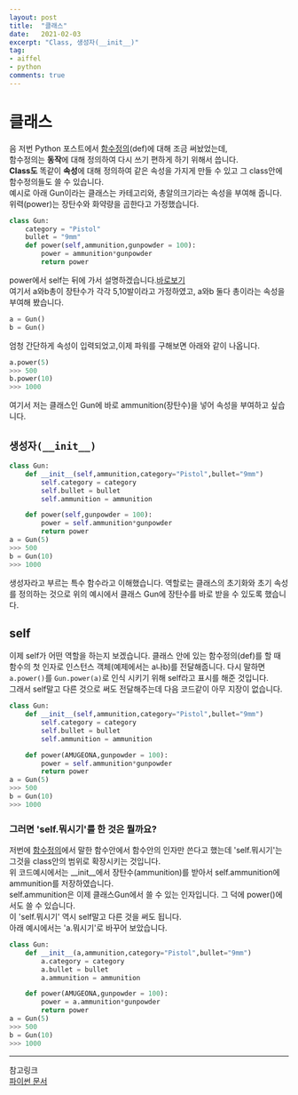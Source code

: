 ```yaml
---
layout: post
title:  "클래스"
date:   2021-02-03
excerpt: "Class, 생성자(__init__)"
tag:
- aiffel
- python
comments: true
---
```


# 클래스 
음 저번 Python 포스트에서 [함수정의](https://hsc-1.github.io/python/#3def함수-정의)(def)에 대해 조금 써놨었는데,  
함수정의는 **동작**에 대해 정의하여 다시 쓰기 편하게 하기 위해서 씁니다.  
**Class도** 똑같이 **속성**에 대해 정의하여 같은 속성을 가지게 만들 수 있고 그 class안에 함수정의들도 쓸 수 있습니다.  
예시로 아래 Gun이라는 클래스는 카테고리와, 총알의크기라는 속성을 부여해 줍니다.  
위력(power)는 장탄수와 화약량을 곱한다고 가정했습니다. 
``` python
class Gun:
    category = "Pistol"
    bullet = "9mm"
    def power(self,ammunition,gunpowder = 100):
        power = ammunition*gunpowder
        return power
```
power에서 self는 뒤에 가서 설명하겠습니다.[바로보기](#self)  
여기서 a와b총이 장탄수가 각각 5,10발이라고 가정하였고, 
a와b 둘다 총이라는 속성을 부여해 봤습니다. 
``` python
a = Gun()
b = Gun()
```
엄청 간단하게 속성이 입력되었고,이제 파워를 구해보면 아래와 같이 나옵니다. 
``` python
a.power(5)
>>> 500
b.power(10)
>>> 1000
```
여기서 저는 클래스인 Gun에 바로 ammunition(장탄수)을 넣어 속성을 부여하고 싶습니다.
## `생성자(__init__)`
``` python
class Gun:
    def __init__(self,ammunition,category="Pistol",bullet="9mm")
        self.category = category
        self.bullet = bullet
        self.ammunition = ammunition

    def power(self,gunpowder = 100):
        power = self.ammunition*gunpowder
        return power
a = Gun(5)
>>> 500
b = Gun(10)
>>> 1000
```

생성자라고 부르는 특수 함수라고 이해했습니다. 역할로는 클래스의 초기화와 초기 속성를 정의하는 것으로 위의 예시에서 클래스 Gun에 장탄수를 바로 받을 수 있도록 했습니다.  
## self
이제 self가 어떤 역할을 하는지 보겠습니다. 클래스 안에 있는 함수정의(def)를 할 때 함수의 첫 인자로 인스턴스 객체(예제에서는 a나b)를 전달해줍니다. 다시 말하면 `a.power()`를 `Gun.power(a)`로 인식 시키기 위해 self라고 표시를 해준 것입니다.   
그래서 self말고 다른 것으로 써도 전달해주는데 다음 코드같이 아무 지장이 없습니다.
``` python
class Gun:
    def __init__(self,ammunition,category="Pistol",bullet="9mm")
        self.category = category
        self.bullet = bullet
        self.ammunition = ammunition

    def power(AMUGEONA,gunpowder = 100):
        power = self.ammunition*gunpowder
        return power
a = Gun(5)
>>> 500
b = Gun(10)
>>> 1000
```
### 그러면 'self.뭐시기'를 한 것은 뭘까요?  
저번에 [함수정의](https://hsc-1.github.io/python/#3def함수-정의)에서 말한 함수안에서 함수안의 인자만 쓴다고 했는데 'self.뭐시기'는 그것을 class안의 범위로 확장시키는 것입니다.  
위 코드예시에서는 __init__에서 장탄수(ammunition)를 받아서 self.ammunition에 ammunition를 저장하였습니다.  
self.ammunition은 이제 클래스Gun에서 쓸 수 있는 인자입니다. 그 덕에 power()에서도 쓸 수 있습니다.  
이 'self.뭐시기' 역시 self말고 다른 것을 써도 됩니다.  
아래 예시에서는 'a.뭐시기'로 바꾸어 보았습니다.
``` python
class Gun:
    def __init__(a,ammunition,category="Pistol",bullet="9mm")
        a.category = category
        a.bullet = bullet
        a.ammunition = ammunition

    def power(AMUGEONA,gunpowder = 100):
        power = a.ammunition*gunpowder
        return power
a = Gun(5)
>>> 500
b = Gun(10)
>>> 1000
```
---
참고링크  
[파이썬 문서](https://docs.python.org/ko/3.7/tutorial/classes.html#a-word-about-names-and-objects)
